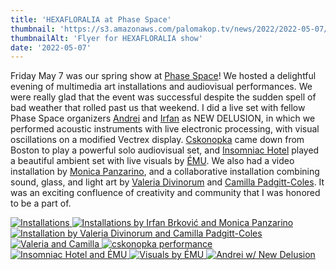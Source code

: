 ```yaml
---
title: 'HEXAFLORALIA at Phase Space'
thumbnail: 'https://s3.amazonaws.com/palomakop.tv/news/2022/2022-05-07/hexafloralia_flyer.jpg'
thumbnailAlt: 'Flyer for HEXAFLORALIA show'
date: '2022-05-07'
---
```


Friday May 7 was our spring show at <a href="https://phasespace.nyc" rel="noopener" target="_blank">Phase Space</a>! We hosted a delightful evening of multimedia art installations and audiovisual performances. We were really glad that the event was successful despite the sudden spell of bad weather that rolled past us that weekend. I did a live set with fellow Phase Space organizers <a href="https://andreijaycreativecoding.com" rel="noopener" target="_blank">Andrei</a> and <a href="https://irfanbrkovic.com" rel="noopener" target="_blank">Irfan</a> as NEW DELUSION, in which we performed acoustic instruments with live electronic processing, with visual oscillations on a modified Vectrex display. <a href="https://www.instagram.com/cskonopka" rel="noopener" target="_blank">Cskonopka</a> came down from Boston to play a powerful solo audiovisual set, and <a href="https://insomniachotel.bandcamp.com" rel="noopener" target="_blank">Insomniac Hotel</a> played a beautiful ambient set with live visuals by <a href="http://www.maria-takeuchi.com" rel="noopener" target="_blank">ÉMU</a>. We also had a video installation by <a href="https://www.monicapanzarino.art" rel="noopener" target="_blank">Monica Panzarino</a>, and a collaborative installation combining sound, glass, and light art by <a href="https://valeriadivinorum.com" rel="noopener" target="_blank">Valeria Divinorum</a> and <a href="http://www.ivymeadows.net" rel="noopener" target="_blank">Camilla Padgitt-Coles</a>. It was an exciting confluence of creativity and community that I was honored to be a part of.

<div class="photo-grid-2-columns lightbox" id="hexafloralia-lightbox">
<a href="https://s3.amazonaws.com/palomakop.tv/news/2022/2022-05-07/hexafloralia_1_2000px.jpg">
<img alt="Installations" loading="lazy" src="https://s3.amazonaws.com/palomakop.tv/news/2022/2022-05-07/hexafloralia_1_720px.jpg"/>
</a>
<a href="https://s3.amazonaws.com/palomakop.tv/news/2022/2022-05-07/hexafloralia_2_2000px.jpg" title="Installations by Irfan Brković and Monica Panzarino">
<img alt="Installations by Irfan Brković and Monica Panzarino" loading="lazy" src="https://s3.amazonaws.com/palomakop.tv/news/2022/2022-05-07/hexafloralia_2_720px.jpg"/>
</a>
<a href="https://s3.amazonaws.com/palomakop.tv/news/2022/2022-05-07/hexafloralia_3_2000px.jpg" title="Installation by Valeria Divinorum and Camilla Padgitt-Coles">
<img alt="Installation by Valeria Divinorum and Camilla Padgitt-Coles" loading="lazy" src="https://s3.amazonaws.com/palomakop.tv/news/2022/2022-05-07/hexafloralia_3_720px.jpg"/>
</a>
<a href="https://s3.amazonaws.com/palomakop.tv/news/2022/2022-05-07/hexafloralia_4_2000px.jpg" title="Valeria and Camilla">
<img alt="Valeria and Camilla" loading="lazy" src="https://s3.amazonaws.com/palomakop.tv/news/2022/2022-05-07/hexafloralia_4_720px.jpg"/>
</a>
<a href="https://s3.amazonaws.com/palomakop.tv/news/2022/2022-05-07/hexafloralia_5_2000px.jpg" title="cskonopka performance">
<img alt="cskonopka performance" loading="lazy" src="https://s3.amazonaws.com/palomakop.tv/news/2022/2022-05-07/hexafloralia_5_720px.jpg"/>
</a>
<a href="https://s3.amazonaws.com/palomakop.tv/news/2022/2022-05-07/hexafloralia_6_2000px.jpg" title="Insomniac Hotel and ÉMU">
<img alt="Insomniac Hotel and ÉMU" loading="lazy" src="https://s3.amazonaws.com/palomakop.tv/news/2022/2022-05-07/hexafloralia_6_720px.jpg"/>
</a>
<a href="https://s3.amazonaws.com/palomakop.tv/news/2022/2022-05-07/hexafloralia_7_2000px.jpg" title="Visuals by ÉMU">
<img alt="Visuals by ÉMU" loading="lazy" src="https://s3.amazonaws.com/palomakop.tv/news/2022/2022-05-07/hexafloralia_7_720px.jpg"/>
</a>
<a href="https://s3.amazonaws.com/palomakop.tv/news/2022/2022-05-07/hexafloralia_8_2000px.jpg" title="Andrei w/ New Delusion">
<img alt="Andrei w/ New Delusion" loading="lazy" src="https://s3.amazonaws.com/palomakop.tv/news/2022/2022-05-07/hexafloralia_8_720px.jpg"/>
</a>
</div>
<script>
var hexafloralia_lightbox = new SimpleLightbox({elements: '#hexafloralia-lightbox a'});
</script>
